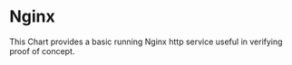 # Nginx

This Chart provides a basic running Nginx http service useful in verifying proof of concept.
